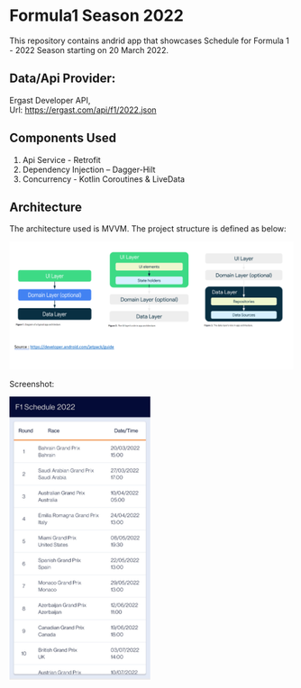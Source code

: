 # **Formula1 Season 2022**

This repository contains andrid app that showcases Schedule for Formula 1 - 2022 Season starting on 20 March 2022.

## **Data/Api Provider:**
Ergast Developer API,  
Url: https://ergast.com/api/f1/2022.json


## **Components Used**

1. Api Service - Retrofit
2. Dependency Injection – Dagger-Hilt
3. Concurrency - Kotlin Coroutines & LiveData

## **Architecture**

The architecture used is MVVM. The project structure is defined as below:


![alt text](https://github.com/ajinkyakhandekar/F1Season2022/blob/main/android_arch.PNG)


Screenshot:


<img src="https://github.com/ajinkyakhandekar/F1Season2022/blob/main/Screenshot_20220316-184709.jpg" width="250">
